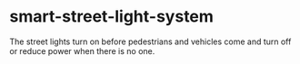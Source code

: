# smart-street-light-system
The street lights turn on before pedestrians and vehicles come  and turn off or reduce power when there is no one.
